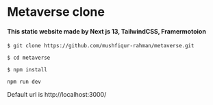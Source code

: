 # Metaverse clone

#### This static website made by Next js 13, TailwindCSS, Framermotoion

```
$ git clone https://github.com/mushfiqur-rahman/metaverse.git
```
```
$ cd metaverse
```
```
$ npm install
```
```
npm run dev
```

Default url is http://localhost:3000/ 



